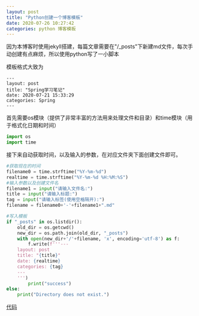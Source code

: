 ```yaml
---
layout: post
title: "Python创建一个博客模板"
date: 2020-07-26 10:27:42
categories: python 博客模板
---
```

因为本博客时使用jekyll搭建，每篇文章需要在"/_posts"下新建md文件，每次手动创建有点麻烦，所以使用python写了一小脚本


模板格式大致为
```
---
layout: post
title: "Spring学习笔记"
date: 2020-07-21 15:33:29
categories: Spring
---
```
首先需要os模块（提供了非常丰富的方法用来处理文件和目录）和time模块（用于格式化日期和时间）
```python
import os
import time
```
接下来自动获取时间，以及输入的参数，在对应文件夹下面创建文件即可。
```python
#获取现在的时间
filename0 = time.strftime("%Y-%m-%d")
realtime = time.strftime("%Y-%m-%d %H:%M:%S")
#输入参数以及创建文件名
filename1 = input("请输入文件名:")
title = input("请输入标题:")
tag = input("请输入标签(使用空格隔开):")
filename = filename0+'-'+filename1+".md"

#写入模板
if "_posts" in os.listdir():
    old_dir = os.getcwd()
    new_dir = os.path.join(old_dir, "_posts")
    with open(new_dir+'/'+filename, 'x', encoding='utf-8') as f:
        f.write(f'''---
    layout: post
    title: "{title}"
    date: {realtime}
    categories: {tag}
    ---
    ''')
        print("success")
else:
    print("Directory does not exist.")
```
[代码](https://github.com/huteng-dev/huteng-dev.github.io/blob/master/autocreated.py "emmm")